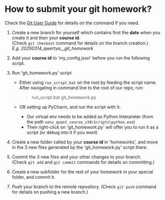 # How to submit your git homework?

Check the [Git User Guide](../docs/how_to_use_git.md) for details on the command if you need.

1. Create a new branch for yourself which contains first the **date** when you create it and then your **course id**. <br>
   (Check `git checkout` command for details on the branch creation.) <br>
    *E.g. 20250314_qwertya__git_homework*

2. Add your **course id** to 'my_config.json' before you run the following script.
3. Run 'git_homework.py' script <br>
   * Either using `run_script.bat` on the root by feeding the script name. After navigating in command line to the root
     of our repo, run:
        > run_script.bat git_homework.py
     
   * OR setting up PyCharm, and run the script with it:
       * Our virtual env needs to be added as Python Interpreter (from the path `venv_quant_course_v39\Scripts\python.exe`) 
       * Then right-click on 'git_homework.py' will offer you to run it as a script (or debug into it if you want)

4. Create a new folder called by your **course id** in 'homeworks', and move in the 3 new files generated by the
'git_homework.py' script there.
5. Commit the 3 new files and your other changes to your branch. <br>
(Check `git add` and `git commit` commands for details on committing.)
6. Create a new subfolder for the rest of your homework in your special folder, and commit it.
7. Push your branch to the remote repository.
(Check `git push` command for details on pushing a new branch.)
